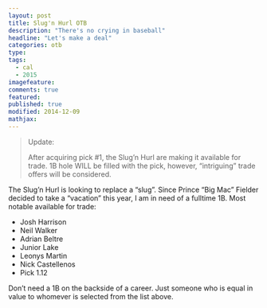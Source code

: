```yaml
---
layout: post
title: Slug'n Hurl OTB
description: "There's no crying in baseball"
headline: "Let's make a deal"
categories: otb
type:
tags: 
  - cal
  - 2015
imagefeature:
comments: true
featured:
published: true
modified: 2014-12-09
mathjax:
---
```


>Update:
>
>After acquiring pick #1, the Slug’n Hurl are making it available for trade.  1B hole WILL be filled with the pick, however, “intriguing” trade offers will be considered.

The Slug’n Hurl is looking to replace a “slug”.  Since Prince “Big Mac” Fielder decided to take a “vacation” this year, I am in need of a fulltime 1B.  Most notable available for trade:
                                        
- Josh Harrison
- Neil Walker
- Adrian Beltre
- Junior Lake
- Leonys Martin
- Nick Castellenos
- Pick 1.12

Don’t need a 1B on the backside of a career.  Just someone who is equal in value to whomever is selected from the list above.
